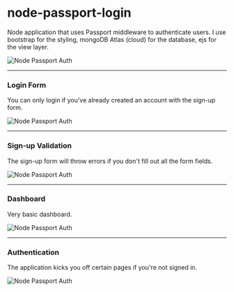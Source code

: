 # node-passport-login

Node application that uses Passport middleware to authenticate users. I use bootstrap for the styling, mongoDB Atlas (cloud) for the database, ejs for the view layer.

<!-- screenshot-signup -->

![Node Passport Auth](https://github.com/DamirMoore/node-passport-login/blob/master/screenshot-signup.png)

<hr>
<h3>Login Form</h3>
You can only login if you've already created an account with the sign-up form.
<!-- screenshot-login -->

![Node Passport Auth](https://github.com/DamirMoore/node-passport-login/blob/master/screenshot-login.png)

<hr>
<h3>Sign-up Validation</h3>
The sign-up form will throw errors if you don't fill out all the form fields.
<!-- screenshot-validation -->

![Node Passport Auth](https://github.com/DamirMoore/node-passport-login/blob/master/screenshot-validation.png)

<hr>
<h3>Dashboard</h3>
Very basic dashboard.
<!-- screenshot-dashboard -->

![Node Passport Auth](https://github.com/DamirMoore/node-passport-login/blob/master/screenshot-dashboard.png)

<hr>
<h3>Authentication</h3>
The application kicks you off certain pages if you're not signed in.
<!-- screenshot-authentication -->

![Node Passport Auth](https://github.com/DamirMoore/node-passport-login/blob/master/screenshot-authentication.png)
